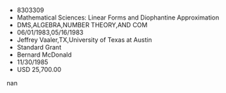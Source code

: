 
* 8303309
* Mathematical Sciences: Linear Forms and Diophantine Approximation
* DMS,ALGEBRA,NUMBER THEORY,AND COM
* 06/01/1983,05/16/1983
* Jeffrey Vaaler,TX,University of Texas at Austin
* Standard Grant
* Bernard McDonald
* 11/30/1985
* USD 25,700.00

nan
